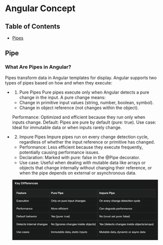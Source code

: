 # Angular Concept

## Table of Contents
- [Pipes](#pipe)





## Pipe

### What Are Pipes in Angular?
Pipes transform data in Angular templates for display. Angular supports two types of pipes based on how and when they execute:
- 1. Pure Pipes
  Pure pipes execute only when Angular detects a pure change in the input. A pure change means:
  -  Change in primitive input values (string, number, boolean, symbol).
  -  Change in object reference (not changes within the object).

  Performance: Optimized and efficient because they run only when inputs change.
  Default: Pipes are pure by default (pure: true).
  Use case: Ideal for immutable data or when inputs rarely change.
- 2. Impure Pipes
  Impure pipes run on every change detection cycle, regardless of whether the input reference or primitive has changed.
  - Performance: Less efficient because they execute frequently, potentially causing performance issues.
  - Declaration: Marked with pure: false in the @Pipe decorator.
  - Use case: Useful when dealing with mutable data like arrays or objects that change internally without changing their reference, or when the pipe depends on external or asynchronous data.

  ![alt text](image.png)

  
